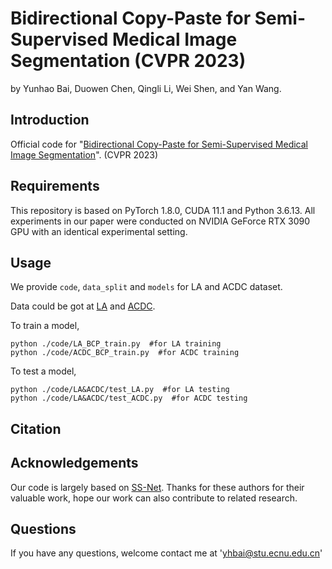 # Bidirectional Copy-Paste for Semi-Supervised Medical Image Segmentation (CVPR 2023)
by Yunhao Bai, Duowen Chen, Qingli Li, Wei Shen, and Yan Wang.
## Introduction
Official code for "[Bidirectional Copy-Paste for Semi-Supervised Medical Image Segmentation](https://arxiv.org/abs/2305.00673)". (CVPR 2023)
## Requirements
This repository is based on PyTorch 1.8.0, CUDA 11.1 and Python 3.6.13. All experiments in our paper were conducted on NVIDIA GeForce RTX 3090 GPU with an identical experimental setting.
## Usage
We provide `code`, `data_split` and `models` for LA and ACDC dataset.

Data could be got at [LA](https://github.com/yulequan/UA-MT/tree/master/data) and [ACDC](https://github.com/HiLab-git/SSL4MIS/tree/master/data/ACDC).

To train a model,
```
python ./code/LA_BCP_train.py  #for LA training
python ./code/ACDC_BCP_train.py  #for ACDC training
``` 

To test a model,
```
python ./code/LA&ACDC/test_LA.py  #for LA testing
python ./code/LA&ACDC/test_ACDC.py  #for ACDC testing
```

## Citation

## Acknowledgements
Our code is largely based on [SS-Net](https://github.com/ycwu1997/SS-Net). Thanks for these authors for their valuable work, hope our work can also contribute to related research.

## Questions
If you have any questions, welcome contact me at 'yhbai@stu.ecnu.edu.cn'




